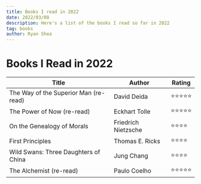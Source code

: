 ```yaml
---
title: Books I read in 2022
date: 2022/03/08
description: Here's a list of the books I read so far in 2022
tag: books
author: Ryan Shea
---
```


# Books I Read in 2022

| Title       | Author      | Rating      |
| ----------- | ----------- | ----------- |
| The Way of the Superior Man (re-read) | David Deida | ⭐⭐⭐⭐⭐ |
| The Power of Now (re-read) | Eckhart Tolle | ⭐⭐⭐⭐⭐ |
| On the Genealogy of Morals | Friedrich Nietzsche | ⭐⭐⭐⭐ |
| First Principles | Thomas E. Ricks | ⭐⭐⭐⭐ |
| Wild Swans: Three Daughters of China | Jung Chang | ⭐⭐⭐⭐ |
| The Alchemist (re-read) | Paulo Coelho | ⭐⭐⭐⭐⭐ |
